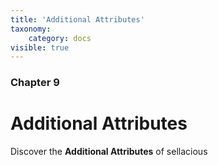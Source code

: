 ```yaml
---
title: 'Additional Attributes'
taxonomy:
    category: docs
visible: true
---
```


### Chapter 9

# Additional Attributes

Discover the **Additional Attributes** of sellacious 